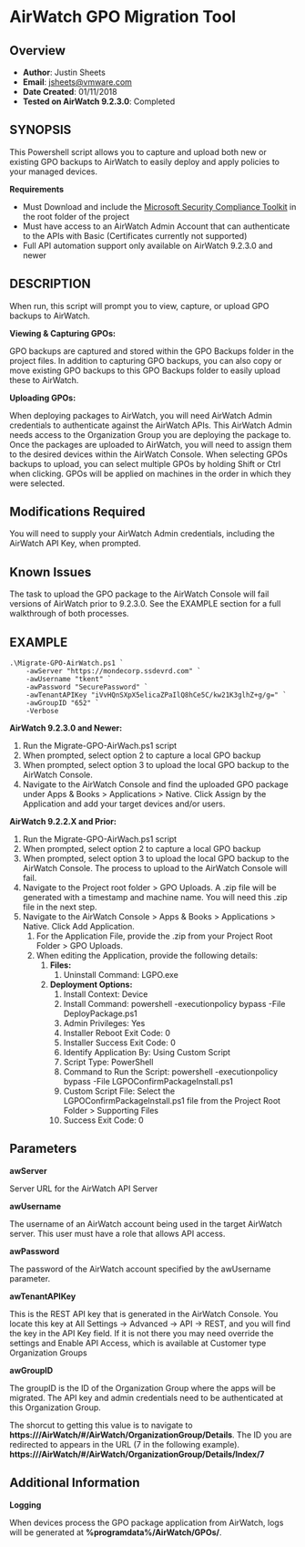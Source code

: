 # AirWatch GPO Migration Tool

## Overview
- **Author**: Justin Sheets
- **Email**: jsheets@vmware.com
- **Date Created**: 01/11/2018
- **Tested on AirWatch 9.2.3.0**: Completed

## SYNOPSIS
This Powershell script allows you to capture and upload both new or existing GPO backups to AirWatch to easily deploy and apply policies to your managed devices.

**Requirements**

- Must Download and include the [Microsoft Security Compliance Toolkit](https://www.microsoft.com/en-us/download/details.aspx?id=55319 "Microsoft Security Compliance Toolkit") in the root folder of the project
- Must have access to an AirWatch Admin Account that can authenticate to the APIs with Basic (Certificates currently not supported)
- Full API automation support only available on AirWatch 9.2.3.0 and newer 
        
## DESCRIPTION
When run, this script will prompt you to view, capture, or upload GPO backups to AirWatch.

**Viewing & Capturing GPOs:**

GPO backups are captured and stored within the GPO Backups folder in the project files.  In addition to capturing GPO backups, you can
also copy or move existing GPO backups to this GPO Backups folder to easily upload these to AirWatch.

**Uploading GPOs:**

When deploying packages to AirWatch, you will need AirWatch Admin credentials to authenticate against the AirWatch APIs.  This AirWatch Admin needs access to the Organization Group you are deploying the package to.  Once the packages are uploaded to AirWatch, you will need to assign them to the desired devices within the AirWatch Console.
When selecting GPOs backups to upload, you can select multiple GPOs by holding Shift or Ctrl when clicking.  GPOs will be applied on machines in the order in which they were selected.
	
## Modifications Required
You will need to supply your AirWatch Admin credentials, including the AirWatch API Key, when prompted. 

## Known Issues
The task to upload the GPO package to the AirWatch Console will fail versions of AirWatch prior to 9.2.3.0.  See the EXAMPLE section for a full walkthrough of both processes.
	
## EXAMPLE

    .\Migrate-GPO-AirWatch.ps1 `
        -awServer "https://mondecorp.ssdevrd.com" `
        -awUsername "tkent" `
        -awPassword "SecurePassword" `
        -awTenantAPIKey "iVvHQnSXpX5elicaZPaIlQ8hCe5C/kw21K3glhZ+g/g=" `
        -awGroupID "652" `
        -Verbose

**AirWatch 9.2.3.0 and Newer:**

1. Run the Migrate-GPO-AirWach.ps1 script
2. When prompted, select option 2 to capture a local GPO backup
3. When prompted, select option 3 to upload the local GPO backup to the AirWatch Console.
4. Navigate to the AirWatch Console and find the uploaded GPO package under Apps & Books > Applications > Native.  Click Assign by the Application and add your target devices and/or users.

**AirWatch 9.2.2.X and Prior:**

1. Run the Migrate-GPO-AirWach.ps1 script
2. When prompted, select option 2 to capture a local GPO backup
3. When prompted, select option 3 to upload the local GPO backup to the AirWatch Console.  The process to upload to the AirWatch Console will fail.
4. Navigate to the Project root folder > GPO Uploads.  A .zip file will be generated with a timestamp and machine name.  You will need this .zip file in the next step.
4. Navigate to the AirWatch Console > Apps & Books > Applications > Native.  Click Add Application.
	1. For the Application File, provide the .zip from your Project Root Folder > GPO Uploads.
	2. When editing the Application, provide the following details:
		1. **Files:**
			1. Uninstall Command: LGPO.exe
		1. **Deployment Options:**
			1. Install Context: Device
			2. Install Command: powershell -executionpolicy bypass -File DeployPackage.ps1			
			3. Admin Privileges: Yes
			4. Installer Reboot Exit Code: 0
			5. Installer Success Exit Code: 0
			6. Identify Application By: Using Custom Script
			7. Script Type: PowerShell
			8. Command to Run the Script: powershell -executionpolicy bypass -File LGPOConfirmPackageInstall.ps1
			9. Custom Script File: Select the LGPOConfirmPackageInstall.ps1 file from the Project Root Folder > Supporting Files
			10. Success Exit Code: 0
        
## Parameters

**awServer**

Server URL for the AirWatch API Server

**awUsername**

The username of an AirWatch account being used in the target AirWatch server.  This user must have a role that allows API access.
  
**awPassword**

The password of the AirWatch account specified by the awUsername parameter.

**awTenantAPIKey**

This is the REST API key that is generated in the AirWatch Console.  You locate this key at All Settings -> Advanced -> API -> REST, and you will find the key in the API Key field.  If it is not there you may need override the settings and Enable API Access, which is available at Customer type Organization Groups

**awGroupID**

The groupID is the ID of the Organization Group where the apps will be migrated. The API key and admin credentials need to be authenticated at this Organization Group. 

The shorcut to getting this value is to navigate to **https://<YOUR HOST>/AirWatch/#/AirWatch/OrganizationGroup/Details**.
The ID you are redirected to appears in the URL (7 in the following example). **https://<YOUR HOST>/AirWatch/#/AirWatch/OrganizationGroup/Details/Index/7**

## Additional Information

**Logging**

When devices process the GPO package application from AirWatch, logs will be generated at **%programdata%/AirWatch/GPOs/**.